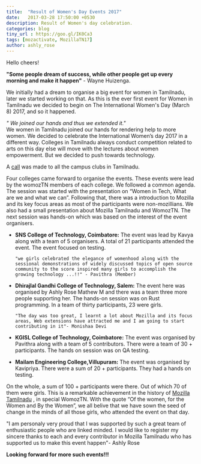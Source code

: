 ```yaml
---
title:  "Result of Women's Day Events 2017"
date:   2017-03-28 17:50:00 +0530
description: Result of Women's day celebration.
categories: blog
tiny_url : https://goo.gl/IK0Ca3
tags: [mozactivate, MozillaTN17]
author: ashly_rose
---
```


Hello cheers!

   **"Some people dream of success, while other people get up every morning and make it happen"** - Wayne Huizenga.
            
 We initially had a dream to organise a big event for women in Tamilnadu, later we started working on that. As this is the ever first event for Women in Tamilnadu we decided to begin on The International Women's Day (March 8) 2017, and so it happened.
            
   *" We joined our hands and thus we extended it."*            
 We women in Tamilnadu joined our hands for rendering help to more women. We decided to celebrate the International Women’s day 2017 in a different way. Colleges in Tamilnadu always conduct competition related to arts on this day else will move with the lectures about women empowerment. But we decided to push towards technology.

 
 A [call](https://goo.gl/Qygwo0) was made to all the campus clubs in Tamilnadu.
 
 Four colleges came forward to organise the  events. These events were lead by the womozTN members of each college. We followed a common agenda. The session was started with the presentation on “Women in Tech, What are we and what we can”. Following that, there was a introduction to Mozilla and its key focus areas as most of the participants were non-mozillians. We also had a small presentation about Mozilla Tamilnadu and WomozTN. The next session was hands-on which was based on the interest of the event organisers.
            
- **SNS College of Technology, Coimbatore:**
       The event was lead by Kavya along with a team of 5 organisers. A total of 21 participants attended the event.  The event focused on testing. 
            
      "we girls celebrated the elegance of womenhood along with the sessional demonstrations of widely discussed topics of open source community to the score inspired many girls to accomplish the growing technology ...!!" - Pavithra (Member)

- **Dhirajlal Gandhi College of Technology, Salem:**
       The event here was organised by Ashly Rose Mathew M and there was a team three more people supporting her. The hands-on session was on Rust programming. In a team of thirty participants, 23 were girls.
            
      "The day was too great, I learnt a lot about Mozilla and its focus areas, Web extensions have attracted me and I am going to start contributing in it"- Monishaa Devi
                  
- **KGISL College of Technology, Coimbatore:**
       The event was organised by Pavithra along with a team of 5 contributors. There were a team of 30 + participants. The hands on session was on QA testing.

- **Mailam Engineering College,Villupuram:**
       The event was organised by Kavipriya. There were a sum of 20 + participants. They had a hands on testing.
            
            
 On the whole, a sum of  100 + participants were there. Out of which 70 of them were girls. This is a remarkable achievement in the history of [Mozilla Tamilnadu]( site.url ) , in special WomozTN. With the quote “Of the women, for the Women and By the Women”, we all belive that we have sown the seed of change in the minds of all those girls, who attended the event on that day.  
            
 "I am personaly very proud that I was supported by such a great team of enthusiastic people who are linked minded. I would like to register my sincere thanks to each and every contributor in Mozilla Tamilnadu who has supported us to make this event happen"- Ashly Rose

**Looking forward for more such events!!!**

